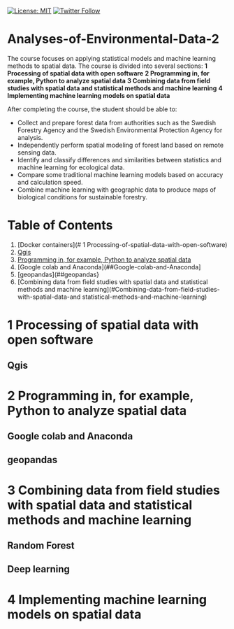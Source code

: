 [![License: MIT](https://img.shields.io/badge/License-MIT-yellow.svg)](https://opensource.org/licenses/MIT)
[![Twitter Follow](https://img.shields.io/twitter/follow/William_Lidberg?style=social)](https://twitter.com/william_lidberg)

# Analyses-of-Environmental-Data-2

The course focuses on applying statistical models and machine learning methods to spatial data. The course is divided into several sections:
**1 Processing of spatial data with open software** 
**2 Programming in, for example, Python to analyze spatial data**
**3 Combining data from field studies with spatial data and statistical methods and machine learning** 
**4 Implementing machine learning models on spatial data**

After completing the course, the student should be able to:
*	Collect and prepare forest data from authorities such as the Swedish Forestry Agency and the Swedish Environmental Protection Agency for analysis.
*	Independently perform spatial modeling of forest land based on remote sensing data.
*	Identify and classify differences and similarities between statistics and machine learning for ecological data.
*	Compare some traditional machine learning models based on accuracy and calculation speed.
*	Combine machine learning with geographic data to produce maps of biological conditions for sustainable forestry.

# Table of  Contents

1. [Docker containers](# 1 Processing-of-spatial-data-with-open-software)
  1. [Qgis](##Qgis)
3. [Programming in, for example, Python to analyze spatial data](#2-Programming-in-Python-to-analyze-spatial-data)
  1. [Google colab and Anaconda](##Google-colab-and-Anaconda]
  2. [geopandas](##geopandas}
4. [Combining data from field studies with spatial data and statistical methods and machine learning](#Combining-data-from-field-studies-with-spatial-data-and statistical-methods-and-machine-learning)


# 1 Processing of spatial data with open software

## Qgis

## 
# 2 Programming in, for example, Python to analyze spatial data

## Google colab and Anaconda

## geopandas


# 3 Combining data from field studies with spatial data and statistical methods and machine learning
## Random Forest

## Deep learning

# 4 Implementing machine learning models on spatial data
